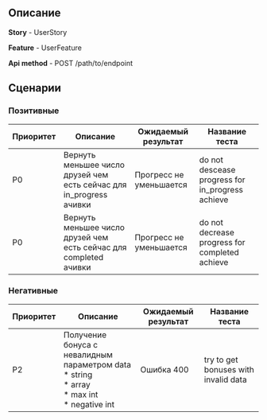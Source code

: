 ## Описание

**Story** - UserStory

**Feature** - UserFeature

**Api method** - POST /path/to/endpoint

## Сценарии

### Позитивные

| Приоритет | Описание                                                            | Ожидаемый результат     | Название теста                                    |
|-----------|---------------------------------------------------------------------|-------------------------|---------------------------------------------------|
| P0        | Вернуть меньшее число друзей чем есть сейчас для in_progress ачивки | Прогресс не уменьшается | do not descease progress for in\_progress achieve |
| P0        | Вернуть меньшее число друзей чем есть сейчас для completed ачивки   | Прогресс не уменьшается | do not decrease progress for completed achieve    |

### Негативные

| Приоритет | Описание                                                                                                     | Ожидаемый результат | Название теста                       |
|-----------|--------------------------------------------------------------------------------------------------------------|---------------------|--------------------------------------|
| P2        | Получение бонуса с невалидным параметром data<br/>  * string<br/> * array<br/> * max int<br/> * negative int | Ошибка 400          | try to get bonuses with invalid data |
